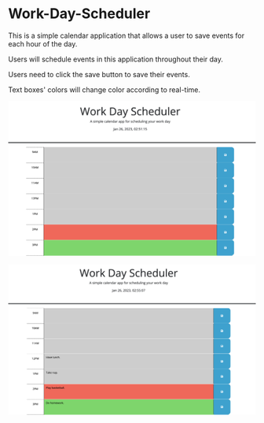 # Work-Day-Scheduler
This is a simple calendar application that allows a user to save events for each hour of the day.

Users will schedule events in this application throughout their day.

Users need to click the save button to save their events.

Text boxes' colors will change color according to real-time.

![Screenshot1](https://github.com/J18XX/Work-Day-Scheduler/blob/main/Assets/Images/1.png)

![Screenshot2](https://github.com/J18XX/Work-Day-Scheduler/blob/main/Assets/Images/2.png)